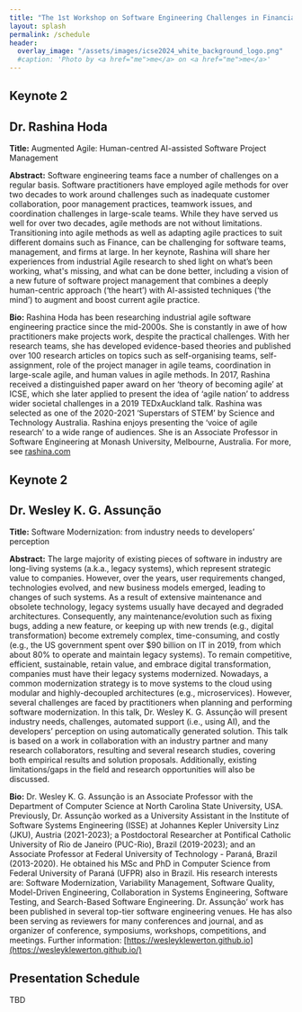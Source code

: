```yaml
---
title: "The 1st Workshop on Software Engineering Challenges in Financial Firms (FinanSE)"
layout: splash
permalink: /schedule
header:
  overlay_image: "/assets/images/icse2024_white_background_logo.png"
  #caption: 'Photo by <a href="me">me</a> on <a href="me">me</a>'
---
```


<h2>Keynote 2</h2>

## Dr. Rashina Hoda

**Title:** Augmented Agile: Human-centred AI-assisted Software Project Management

**Abstract:** 
Software engineering teams face a number of challenges on a regular basis. Software practitioners have employed agile methods for over two decades to work around challenges such as inadequate customer collaboration, poor management practices, teamwork issues, and coordination challenges in large-scale teams. While they have served us well for over two decades, agile methods are not without limitations. Transitioning into agile methods as well as adapting agile practices to suit different domains such as Finance, can be challenging for software teams, management, and firms at large. In her keynote, Rashina will share her experiences from industrial Agile research to shed light on what’s been working, what's missing, and what can be done better, including a vision of a new future of software project management that combines a deeply human-centric approach (‘the heart’) with AI-assisted techniques (‘the mind’) to augment and boost current agile practice.


**Bio:**
Rashina Hoda has been researching industrial agile software engineering practice since the mid-2000s. She is constantly in awe of how practitioners make projects work, despite the practical challenges. With her research teams, she has developed evidence-based theories and published over 100 research articles on topics such as self-organising teams, self-assignment, role of the project manager in agile teams, coordination in large-scale agile, and human values in agile methods. In 2017, Rashina received a distinguished paper award on her ‘theory of becoming agile’ at ICSE, which she later applied to present the idea of ‘agile nation’ to address wider societal challenges in a 2019 TEDxAuckland talk. Rashina was selected as one of the 2020-2021 ‘Superstars of STEM’ by Science and Technology Australia. Rashina enjoys presenting the ‘voice of agile research’ to a wide range of audiences. She is an Associate Professor in Software Engineering at Monash University, Melbourne, Australia. For more, see [rashina.com](rashina.com)


<h2>Keynote 2</h2>

## Dr. Wesley K. G. Assunção

**Title:** Software Modernization: from industry needs to developers’ perception

**Abstract:** 
The large majority of existing pieces of software in industry are long-living systems (a.k.a., legacy systems), which represent strategic value to companies. However, over the years, user requirements changed, technologies evolved, and new business models emerged, leading to changes of such systems. As a result of extensive maintenance and obsolete technology, legacy systems usually have decayed and degraded architectures. Consequently, any maintenance/evolution such as fixing bugs, adding a new feature, or keeping up with new trends (e.g., digital transformation) become extremely complex, time-consuming, and costly (e.g., the US government spent over $90 billion on IT in 2019, from which about 80% to operate and maintain legacy systems). To remain competitive, efficient, sustainable, retain value, and embrace digital transformation, companies must have their legacy systems modernized. Nowadays, a common modernization strategy is to move systems to the cloud using modular and highly-decoupled architectures (e.g., microservices).  However, several challenges are faced by practitioners when planning and performing software modernization. In this talk, Dr. Wesley K. G. Assunção will present industry needs, challenges, automated support (i.e., using AI), and the developers’ perception on using automatically generated solution. This talk is based on a work in collaboration with an industry partner and many research collaborators, resulting and several research studies, covering both empirical results and solution proposals. Additionally, existing limitations/gaps in the field and research opportunities will also be discussed.

**Bio:**
Dr. Wesley K. G. Assunção is an Associate Professor with the Department of Computer Science at North Carolina State University, USA. Previously, Dr. Assunção worked as a University Assistant in the Institute of Software Systems Engineering (ISSE) at Johannes Kepler University Linz (JKU), Austria (2021-2023); a Postdoctoral Researcher at Pontifical Catholic University of Rio de Janeiro (PUC-Rio), Brazil (2019-2023); and an Associate Professor at Federal University of Technology - Paraná, Brazil (2013-2020). He obtained his MSc and PhD in Computer Science from Federal University of Paraná (UFPR) also in Brazil. His research interests are: Software Modernization, Variability Management, Software Quality, Model-Driven Engineering, Collaboration in Systems Engineering,  Software Testing, and Search-Based Software Engineering. Dr. Assunção’ work has been published in several top-tier software engineering venues. He has also been serving as reviewers for many conferences and journal, and as organizer of conference, symposiums, workshops, competitions, and meetings. Further information: [https://wesleyklewerton.github.io](https://wesleyklewerton.github.io/)


<h2>Presentation Schedule</h2>

TBD